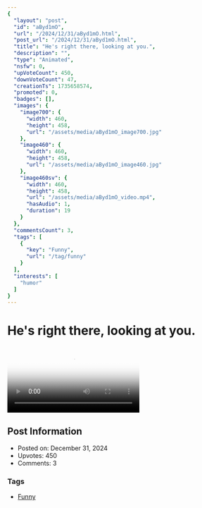 ```yaml
---
{
  "layout": "post",
  "id": "aByd1mO",
  "url": "/2024/12/31/aByd1mO.html",
  "post_url": "/2024/12/31/aByd1mO.html",
  "title": "He's right there, looking at you.",
  "description": "",
  "type": "Animated",
  "nsfw": 0,
  "upVoteCount": 450,
  "downVoteCount": 47,
  "creationTs": 1735658574,
  "promoted": 0,
  "badges": [],
  "images": {
    "image700": {
      "width": 460,
      "height": 458,
      "url": "/assets/media/aByd1mO_image700.jpg"
    },
    "image460": {
      "width": 460,
      "height": 458,
      "url": "/assets/media/aByd1mO_image460.jpg"
    },
    "image460sv": {
      "width": 460,
      "height": 458,
      "url": "/assets/media/aByd1mO_video.mp4",
      "hasAudio": 1,
      "duration": 19
    }
  },
  "commentsCount": 3,
  "tags": [
    {
      "key": "Funny",
      "url": "/tag/funny"
    }
  ],
  "interests": [
    "humor"
  ]
}
---
```


# He's right there, looking at you.

<video controls playsinline loop poster="/assets/media/aByd1mO_image460.jpg">
  <source src="/assets/media/aByd1mO_video.mp4" type="video/mp4">
  Your browser does not support the video tag.
</video>

## Post Information

- Posted on: December 31, 2024
- Upvotes: 450
- Comments: 3

### Tags

- [Funny](/tag/Funny)
